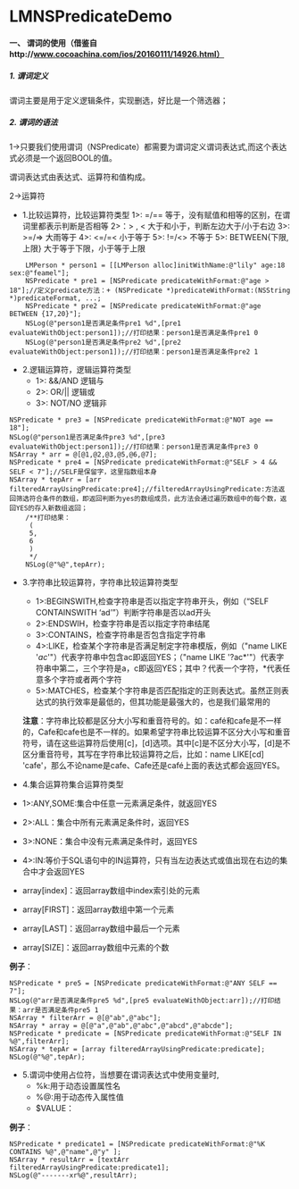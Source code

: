 # LMNSPredicateDemo
#### 一、 谓词的使用（借鉴自http://www.cocoachina.com/ios/20160111/14926.html）
#####  1. 谓词定义
谓词主要是用于定义逻辑条件，实现删选，好比是一个筛选器；
##### 2. 谓词的语法
1->只要我们使用谓词（NSPredicate）都需要为谓词定义谓词表达式,而这个表达式必须是一个返回BOOL的值。

谓词表达式由表达式、运算符和值构成。

2->运算符

* 1.比较运算符，比较运算符类型
     1>: =/== 等于，没有赋值和相等的区别，在谓词里都表示判断是否相等
     2>：> , < 大于和小于，判断左边大于/小于右边
     3>: >=/=> 大雨等于
     4>: <=/=< 小于等于
     5>: !=/<> 不等于
     5>: BETWEEN{下限,上限} 大于等于下限，小于等于上限 
     
```
    LMPerson * person1 = [[LMPerson alloc]initWithName:@"lily" age:18 sex:@"feamel"];
    NSPredicate * pre1 = [NSPredicate predicateWithFormat:@"age > 18"];//定义predicate方法：+ (NSPredicate *)predicateWithFormat:(NSString *)predicateFormat, ...;
    NSPredicate * pre2 = [NSPredicate predicateWithFormat:@"age BETWEEN {17,20}"];
    NSLog(@"person1是否满足条件pre1 %d",[pre1 evaluateWithObject:person1]);//打印结果：person1是否满足条件pre1 0
    NSLog(@"person1是否满足条件pre2 %d",[pre2 evaluateWithObject:person1]);//打印结果：person1是否满足条件pre2 1
```
* 2.逻辑运算符，逻辑运算符类型
   * 1>: &&/AND 逻辑与
   * 2>: OR/||  逻辑或
   * 3>: NOT/NO 逻辑非
   
```
NSPredicate * pre3 = [NSPredicate predicateWithFormat:@"NOT age == 18"];
NSLog(@"person1是否满足条件pre3 %d",[pre3 evaluateWithObject:person1]);//打印结果：person1是否满足条件pre3 0
NSArray * arr = @[@1,@2,@3,@5,@6,@7];
NSPredicate * pre4 = [NSPredicate predicateWithFormat:@"SELF > 4 && SELF < 7"];//SELF是保留字，这里指数组本身
NSArray * tepArr = [arr filteredArrayUsingPredicate:pre4];//filteredArrayUsingPredicate:方法返回筛选符合条件的数组，即返回判断为yes的数组成员，此方法会通过遍历数组中的每个数，返回YES的存入新数组返回；
    /**打印结果：
     (
     5,
     6
     )
     */
    NSLog(@"%@",tepArr);
```
* 3.字符串比较运算符，字符串比较运算符类型
   * 1>:BEGINSWITH,检查字符串是否以指定字符串开头，例如（“SELF CONTAINSWITH ‘ad’”）判断字符串是否以ad开头
   * 2>:ENDSWIH，检查字符串是否以指定字符串结尾
   * 3>:CONTAINS，检查字符串是否包含指定字符串
   * 4>:LIKE，检查某个字符串是否满足制定字符串模版，例如（"name LIKE '*ac*'"）代表字符串中包含ac即返回YES；（"name LIKE '?ac*'"）代表字符串中第二，三个字符是a，c即返回YES；其中？代表一个字符，*代表任意多个字符或者两个字符
   * 5>:MATCHES，检查某个字符串是否匹配指定的正则表达式。虽然正则表达式的执行效率是最低的，但其功能是最强大的，也是我们最常用的
   
  **注意**：字符串比较都是区分大小写和重音符号的。如：café和cafe是不一样的，Cafe和cafe也是不一样的。如果希望字符串比较运算不区分大小写和重音符号，请在这些运算符后使用[c]，[d]选项。其中[c]是不区分大小写，[d]是不区分重音符号，其写在字符串比较运算符之后，比如：name LIKE[cd] 'cafe'，那么不论name是cafe、Cafe还是café上面的表达式都会返回YES。
  
* 4.集合运算符集合运算符类型
 * 1>:ANY,SOME:集合中任意一元素满足条件，就返回YES
 * 2>:ALL：集合中所有元素满足条件时，返回YES
 * 3>:NONE：集合中没有元素满足条件时，返回YES
 * 4>:IN:等价于SQL语句中的IN运算符，只有当左边表达式或值出现在右边的集合中才会返回YES
 * array[index]：返回array数组中index索引处的元素
 * array[FIRST]：返回array数组中第一个元素
 * array[LAST]：返回array数组中最后一个元素
 * array[SIZE]：返回array数组中元素的个数
 
**例子**：

```
NSPredicate * pre5 = [NSPredicate predicateWithFormat:@"ANY SELF == 7"];
NSLog(@"arr是否满足条件pre5 %d",[pre5 evaluateWithObject:arr]);//打印结果：arr是否满足条件pre5 1
NSArray * filterArr = @[@"ab",@"abc"];
NSArray * array = @[@"a",@"ab",@"abc",@"abcd",@"abcde"];
NSPredicate * predicate = [NSPredicate predicateWithFormat:@"SELF IN %@",filterArr];
NSArray * tepAr = [array filteredArrayUsingPredicate:predicate];
NSLog(@"%@",tepAr);
```
* 5.谓词中使用占位符，当想要在谓词表达式中使用变量时,
	* %k:用于动态设置属性名
	* %@:用于动态传入属性值
	* $VALUE：
	
**例子**： 
	
```
NSPredicate * predicate1 = [NSPredicate predicateWithFormat:@"%K CONTAINS %@",@"name",@"y" ];
NSArray * resultArr = [textArr filteredArrayUsingPredicate:predicate1];
NSLog(@"-------xr%@",resultArr);
```

